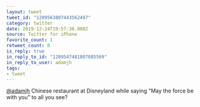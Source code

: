 ```yaml
---
layout: tweet
tweet_id: "1209563807443562497"
category: twitter
date: 2019-12-24T19:57:38.000Z
source: Twitter for iPhone
favorite_count: 1
retweet_count: 0
is_reply: true
in_reply_to_id: "1209547481807085569"
in_reply_to_user: adamjh
tags:
- tweet
---
```


[@adamjh](https://twitter.com/@adamjh) Chinese restaurant at Disneyland while saying "May the force be with you" to all you see?
